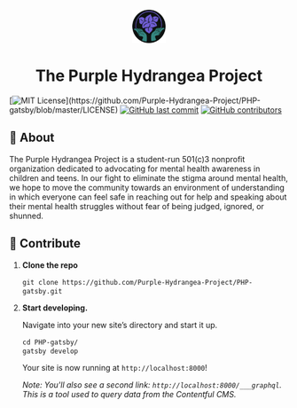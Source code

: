 <p align="center">
  <a href="https://thepurplehydrangeaproject.org">
    <img alt="Gatsby" src="/static/circle_logo.png" width="60" />
  </a>
</p>
<h1 align="center">
  The Purple Hydrangea Project
</h1>

[![MIT License](https://img.shields.io/apm/l/atomic-design-ui.svg?)](https://github.com/Purple-Hydrangea-Project/PHP-gatsby/blob/master/LICENSE)
[![GitHub last commit](https://img.shields.io/github/last-commit/google/skia.svg?style=flat)](https://github.com/Purple-Hydrangea-Project/PHP-gatsby/)
[![GitHub contributors](https://img.shields.io/github/contributors/cdnjs/cdnjs.svg?style=flat)](https://github.com/Purple-Hydrangea-Project/PHP-gatsby/)  



## 🌼 About

The Purple Hydrangea Project is a student-run 501(c)3 nonprofit organization dedicated to advocating for mental health awareness in children and teens. In our fight to eliminate the stigma around mental health, we hope to move the community towards an environment of understanding in which everyone can feel safe in reaching out for help and speaking about their mental health struggles without fear of being judged, ignored, or shunned. 

## 🚀 Contribute

1.  **Clone the repo**

    ```shell
    git clone https://github.com/Purple-Hydrangea-Project/PHP-gatsby.git
    ```

1.  **Start developing.**

    Navigate into your new site’s directory and start it up.

    ```shell
    cd PHP-gatsby/
    gatsby develop
    ```
    
    Your site is now running at `http://localhost:8000`!

    _Note: You'll also see a second link: _`http://localhost:8000/___graphql`_. This is a tool used to query data from the Contentful CMS._

